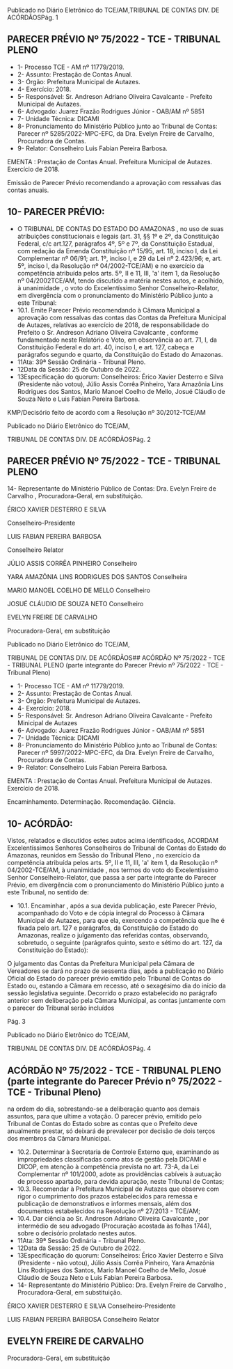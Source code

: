 Publicado  no  Diário  Eletrônico do TCE/AM,TRIBUNAL DE CONTAS DIV. DE ACÓRDÃOSPág. 1

## PARECER PRÉVIO Nº 75/2022 - TCE - TRIBUNAL PLENO

- 1- Processo TCE - AM nº 11779/2019.
- 2- Assunto: Prestação de Contas Anual.
- 3- Órgão: Prefeitura Municipal de Autazes.
- 4- Exercício: 2018.
- 5- Responsável: Sr.  Andreson  Adriano  Oliveira  Cavalcante  -  Prefeito  Municipal  de Autazes.
- 6- Advogado: Juarez Frazão Rodrigues Júnior - OAB/AM nº 5851
- 7- Unidade Técnica: DICAMI
- 8- Pronunciamento  do  Ministério  Público  junto  ao  Tribunal  de  Contas: Parecer  nº 5285/2022-MPC-EFC, da Dra. Evelyn Freire de Carvalho, Procuradora de Contas.
- 9- Relator: Conselheiro Luis Fabian Pereira Barbosa.

EMENTA :  Prestação  de  Contas  Anual.    Prefeitura Municipal de Autazes.  Exercício de 2018.

Emissão de Parecer Prévio recomendando a aprovação com ressalvas das contas anuais.

## 10-  PARECER PRÉVIO:

- O  TRIBUNAL  DE  CONTAS  DO  ESTADO  DO  AMAZONAS ,  no  uso  de  suas atribuições  constitucionais  e  legais  (art.  31,  §§  1º  e  2º,  da  Constituição  Federal,  c/c art.127,  parágrafos  4º,  5º  e  7º,  da  Constituição  Estadual,  com  redação  da  Emenda Constituição nº 15/95, art. 18, inciso I, da Lei Complementar nº 06/91; art. 1º, inciso I, e 29 da Lei nº 2.423/96; e, art. 5º, inciso I, da Resolução nº 04/2002-TCE/AM) e no exercício da competência atribuída pelos arts. 5º, II e 11, III, 'a' item 1, da Resolução nº 04/2002TCE/AM, tendo discutido a matéria nestes autos, e acolhido, à unanimidade ,  o  voto do Excelentíssimo Senhor Conselheiro-Relator, em divergência com o pronunciamento do Ministério Público junto a este Tribunal:
- 10.1. Emite Parecer Prévio recomendando à Câmara Municipal a aprovação  com  ressalvas das contas das Contas da Prefeitura Municipal de Autazes, relativas ao exercício de 2018, de responsabilidade do Prefeito o Sr. Andreson Adriano Oliveira Cavalcante , conforme fundamentado neste Relatório e Voto, em observância ao art. 71, I, da Constituição Federal e do art. 40, inciso I, e art.  127,  cabeça  e  parágrafos  segundo  e  quarto,  da  Constituição  do Estado do Amazonas.
- 11Ata: 39ª Sessão Ordinária - Tribunal Pleno.
- 12Data da Sessão: 25 de Outubro de 2022.
- 13Especificação do quorum: Conselheiros: Érico Xavier Desterro e Silva (Presidente não votou),  Júlio  Assis  Corrêa  Pinheiro,  Yara  Amazônia  Lins  Rodrigues  dos  Santos, Mario Manoel Coelho de Mello, Josué Cláudio de Souza Neto e Luis Fabian Pereira Barbosa.

KMP/Decisório feito de acordo com a Resolução nº 30/2012-TCE/AM

Publicado  no  Diário  Eletrônico do TCE/AM,

TRIBUNAL DE CONTAS DIV. DE ACÓRDÃOSPág. 2

## PARECER PRÉVIO Nº 75/2022 - TCE - TRIBUNAL PLENO

14-  Representante do Ministério Público de Contas: Dra. Evelyn Freire de Carvalho , Procuradora-Geral, em substituição.

ÉRICO XAVIER DESTERRO E SILVA

Conselheiro-Presidente

LUIS FABIAN PEREIRA BARBOSA

Conselheiro Relator

JÚLIO ASSIS CORRÊA PINHEIRO Conselheiro

YARA AMAZÔNIA LINS RODRIGUES DOS SANTOS Conselheira

MARIO MANOEL COELHO DE MELLO Conselheiro

JOSUÉ CLÁUDIO DE SOUZA NETO Conselheiro

EVELYN FREIRE DE CARVALHO

Procuradora-Geral, em substituição

Publicado  no  Diário  Eletrônico do TCE/AM,

TRIBUNAL DE CONTAS DIV. DE ACÓRDÃOS## ACÓRDÃO Nº 75/2022 - TCE - TRIBUNAL PLENO (parte integrante do Parecer Prévio nº 75/2022 - TCE - Tribunal Pleno)

- 1- Processo TCE - AM nº 11779/2019.
- 2- Assunto: Prestação de Contas Anual.
- 3- Órgão: Prefeitura Municipal de Autazes.
- 4- Exercício: 2018.
- 5- Responsável: Sr.  Andreson  Adriano  Oliveira  Cavalcante  -  Prefeito  Minicipal  de Autazes
- 6- Advogado: Juarez Frazão Rodrigues Júnior - OAB/AM nº 5851
- 7- Unidade Técnica: DICAMI
- 8- Pronunciamento  do  Ministério  Público  junto  ao  Tribunal  de  Contas: Parecer  nº 5997/2022-MPC-EFC, da Dra. Evelyn Freire de Carvalho, Procuradora de Contas.
- 9- Relator: Conselheiro Luis Fabian Pereira Barbosa.

EMENTA :  Prestação  de  Contas  Anual.    Prefeitura Municipal de Autazes. Exercício de 2018.

Encaminhamento.  Determinação. Recomendação. Ciência.

## 10-  ACÓRDÃO:

Vistos,  relatados  e  discutidos  estes  autos  acima  identificados, ACORDAM Excelentíssimos Senhores Conselheiros do Tribunal de Contas do Estado do Amazonas, reunidos em Sessão do Tribunal Pleno , no exercício da competência atribuída pelos arts. 5º, II e 11, III, 'a' item 1, da Resolução nº 04/2002-TCE/AM, à unanimidade , nos termos do voto do Excelentíssimo Senhor Conselheiro-Relator, que passa a ser parte integrante do Parecer Prévio, em divergência com o pronunciamento do Ministério Público junto a este Tribunal, no sentido de:

- 10.1. Encaminhar , após  a  sua  devida  publicação,  este  Parecer  Prévio, acompanhado  do  Voto  e  de  cópia  integral  do  Processo  à  Câmara Municipal de Autazes, para que ela, exercendo a competência que lhe é fixada pelo art. 127  e  parágrafos,  da  Constituição do  Estado  do Amazonas,  realize  o  julgamento  das  referidas  contas,  observando, sobretudo, o seguinte (parágrafos quinto, sexto e sétimo do art. 127, da Constituição do Estado):

O julgamento das Contas da Prefeitura Municipal pela Câmara de Vereadores se dará no prazo de sessenta dias, após a publicação no Diário Oficial do Estado do parecer  prévio  emitido  pelo  Tribunal  de  Contas  do Estado  ou,  estando  a  Câmara  em  recesso,  até  o sexagésimo dia do início da sessão legislativa seguinte. Decorrido  o  prazo  estabelecido  no  parágrafo  anterior sem  deliberação  pela  Câmara  Municipal,  as  contas juntamente com o parecer do Tribunal serão incluídos

Pág. 3

Publicado  no  Diário  Eletrônico do TCE/AM,

TRIBUNAL DE CONTAS DIV. DE ACÓRDÃOSPág. 4

## ACÓRDÃO Nº 75/2022 - TCE - TRIBUNAL PLENO (parte integrante do Parecer Prévio nº 75/2022 - TCE - Tribunal Pleno)

na ordem do dia, sobrestando-se a deliberação quanto aos demais assuntos, para que ultime a votação. O parecer  prévio,  emitido  pelo  Tribunal  de  Contas  do Estado sobre as contas que o Prefeito deve anualmente prestar, só deixará de prevalecer por decisão de dois terços dos  membros  da  Câmara Municipal.

- 10.2. Determinar à Secretaria de  Controle Externo  que,  examinando  as impropriedades classificadas como atos de gestão pela DICAMI e DICOP, em atenção à competência prevista no art. 73-A, da Lei Complementar nº 101/2000,  adote  as  providências  cabíveis à autuação  de  processo apartado, para devida apuração, neste Tribunal de Contas;
- 10.3. Recomendar à Prefeitura Municipal de Autazes que observe com rigor o cumprimento  dos  prazos  estabelecidos  para  remessa  e  publicação  de demonstrativos e informes mensais, além dos documentos estabelecidos na Resolução nº 27/2013 - TCE/AM;
- 10.4. Dar ciência ao Sr. Andreson Adriano Oliveira Cavalcante , por intermédio de seu advogado (Procuração acostada às folhas 1744), sobre o decisório prolatado nestes autos.
- 11Ata: 39ª Sessão Ordinária - Tribunal Pleno.
- 12Data da Sessão: 25 de Outubro de 2022.
- 13Especificação do quorum: Conselheiros: Érico Xavier Desterro e Silva (Presidente - não votou), Júlio Assis Corrêa Pinheiro, Yara Amazônia Lins Rodrigues dos Santos, Mario Manoel Coelho de Mello, Josué Cláudio de Souza Neto e Luis Fabian Pereira Barbosa.
- 14-  Representante do Ministério Público: Dra. Evelyn Freire de Carvalho , Procuradora-Geral, em substituição.

ÉRICO XAVIER DESTERRO E SILVA Conselheiro-Presidente

LUIS FABIAN PEREIRA BARBOSA Conselheiro Relator

## EVELYN FREIRE DE CARVALHO

Procuradora-Geral, em substituição